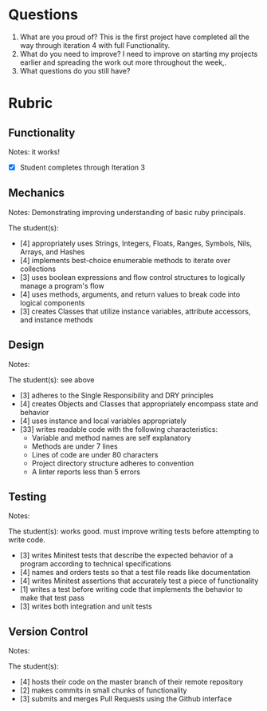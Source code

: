# Questions

1. What are you proud of?  This is the first project  have completed all the way through iteration 4 with full Functionality.
1. What do you need to improve?
I need to improve on starting my projects earlier and spreading the work out more throughout the week,.
1. What questions do you still have?


# Rubric

## Functionality

Notes: it works!

- [x] Student completes through Iteration 3

## Mechanics

Notes: Demonstrating improving understanding of basic ruby principals.

The student(s):

- [4] appropriately uses Strings, Integers, Floats, Ranges, Symbols, Nils, Arrays, and Hashes
- [4] implements best-choice enumerable methods to iterate over collections
- [3] uses boolean expressions and flow control structures to logically manage a program's flow
- [4] uses methods, arguments, and return values to break code into logical components
- [3] creates Classes that utilize instance variables, attribute accessors, and instance methods

## Design

Notes:

The student(s): see above

- [3] adheres to the Single Responsibility and DRY principles
- [4] creates Objects and Classes that appropriately encompass state and behavior
- [4] uses instance and local variables appropriately
- [33] writes readable code with the following characteristics:
    * Variable and method names are self explanatory
    * Methods are under 7 lines
    * Lines of code are under 80 characters
    * Project directory structure adheres to convention
    * A linter reports less than 5 errors

## Testing

Notes:

The student(s): works good.  must improve writing tests before attempting to write code.

- [3] writes Minitest tests that describe the expected behavior of a program according to technical specifications
- [4] names and orders tests so that a test file reads like documentation
- [4] writes Minitest assertions that accurately test a piece of functionality
- [1] writes a test before writing code that implements the behavior to make that test pass
- [3] writes both integration and unit tests

## Version Control

Notes:

The student(s):

- [4] hosts their code on the master branch of their remote repository
- [2] makes commits in small chunks of functionality
- [3] submits and merges Pull Requests using the Github interface
